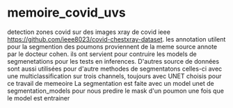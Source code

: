 # memoire_covid_uvs
detection zones covid sur des images xray de covid ieee https://github.com/ieee8023/covid-chestxray-dataset.
les annotation utilent pour la segmention des poumons proviennent de la meme source annote par le docteur cohen. ils ont servient pour contruire les models de segmenetations pour les tests en inferences. 
D'autres source de données sont aussi utilisées pour d'autre methodes de segmentatons celles-ci avec une multiclassification sur trois channels, toujours avec UNET choisis pour ce travail de memeoire
La segmentation est faite avec un model unet de segmentation_models pour nous predire le mask d'un poumon une fois que le model est entrainer 
